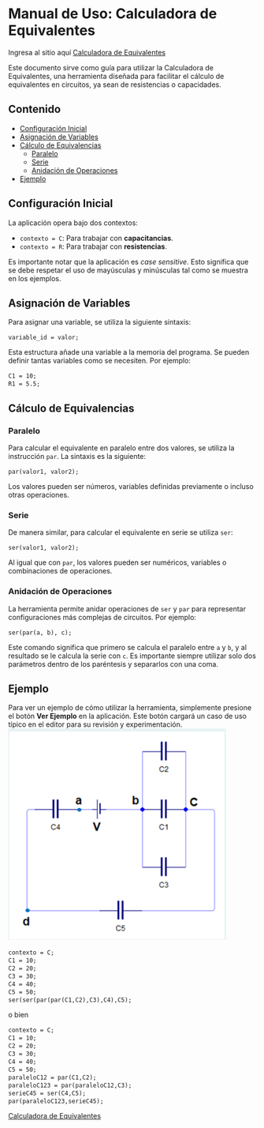 
# Manual de Uso: Calculadora de Equivalentes
Ingresa al sitio aquí [Calculadora de Equivalentes](https://f2equivalentes.fly.dev/)


Este documento sirve como guía para utilizar la Calculadora de Equivalentes, una herramienta diseñada para facilitar el cálculo de equivalentes en circuitos, ya sean de resistencias o capacidades.

## Contenido

- [Configuración Inicial](#configuración-inicial)
- [Asignación de Variables](#asignación-de-variables)
- [Cálculo de Equivalencias](#cálculo-de-equivalencias)
  - [Paralelo](#paralelo)
  - [Serie](#serie)
  - [Anidación de Operaciones](#anidación-de-operaciones)
- [Ejemplo](#ejemplo)

## Configuración Inicial

La aplicación opera bajo dos contextos:

- `contexto = C`: Para trabajar con **capacitancias**.
- `contexto = R`: Para trabajar con **resistencias**.

Es importante notar que la aplicación es *case sensitive*. Esto significa que se debe respetar el uso de mayúsculas y minúsculas tal como se muestra en los ejemplos.

## Asignación de Variables

Para asignar una variable, se utiliza la siguiente sintaxis:

```
variable_id = valor;
```

Esta estructura añade una variable a la memoria del programa. Se pueden definir tantas variables como se necesiten. Por ejemplo:

```
C1 = 10;
R1 = 5.5;
```

## Cálculo de Equivalencias

### Paralelo

Para calcular el equivalente en paralelo entre dos valores, se utiliza la instrucción `par`. La sintaxis es la siguiente:

```
par(valor1, valor2);
```

Los valores pueden ser números, variables definidas previamente o incluso otras operaciones.

### Serie

De manera similar, para calcular el equivalente en serie se utiliza `ser`:

```
ser(valor1, valor2);
```

Al igual que con `par`, los valores pueden ser numéricos, variables o combinaciones de operaciones.

### Anidación de Operaciones

La herramienta permite anidar operaciones de `ser` y `par` para representar configuraciones más complejas de circuitos. Por ejemplo:

```
ser(par(a, b), c);
```

Este comando significa que primero se calcula el paralelo entre `a` y `b`, y al resultado se le calcula la serie con `c`. Es importante siempre utilizar solo dos parámetros dentro de los paréntesis y separarlos con una coma.

## Ejemplo

Para ver un ejemplo de cómo utilizar la herramienta, simplemente presione el botón **Ver Ejemplo** en la aplicación. Este botón cargará un caso de uso típico en el editor para su revisión y experimentación.
![Ejemplo de Uso](https://github.com/betebetoven/usac_equivalentes/blob/main/example/pic1.png)
```
contexto = C;
C1 = 10;
C2 = 20;
C3 = 30;
C4 = 40;
C5 = 50;
ser(ser(par(par(C1,C2),C3),C4),C5);
```
o bien 
```
contexto = C;
C1 = 10;
C2 = 20;
C3 = 30;
C4 = 40;
C5 = 50;
paraleloC12 = par(C1,C2);
paraleloC123 = par(paraleloC12,C3);
serieC45 = ser(C4,C5);
par(paraleloC123,serieC45);

```
[Calculadora de Equivalentes](https://f2equivalentes.fly.dev/)